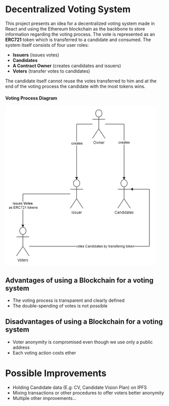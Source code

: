 # Decentralized Voting System
This project presents an idea for a decentralized voting system made in React and using the Ethereum blockchain 
as the backbone to store information regarding the voting process.
The vote is represented as an **ERC721** token which is transferred to a candidate and consumed.
The system itself consists of four user roles:
- **Issuers** (issues votes)
- **Candidates**
- **A Contract Owner** (creates candidates and issuers)
- **Voters** (transfer votes to candidates)
 
The candidate itself cannot reuse the votes transferred to him and at the end of the voting process the candidate with the most tokens wins.
#### Voting Process Diagram
![Decentralized Voting System](docs/decentralized_voting_system.png)

## Advantages of using a Blockchain for a voting system
- The voting process is transparent and clearly defined
- The double-spending of votes is not possible

## Disadvantages of using a Blockchain for a voting system
- Voter anonymity is compromised even though we use only a public address
- Each voting action costs ether


# Possible Improvements
- Holding Candidate data (E.g: CV, Candidate Vision Plan) on IPFS
- Mixing transactions or other procedures to offer voters better anonymity
- Multiple other improvements...


